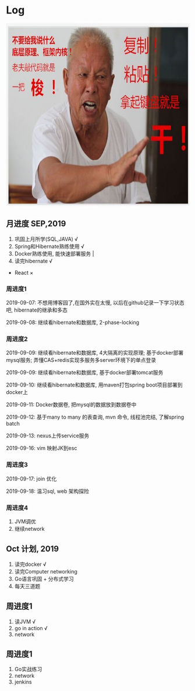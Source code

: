 # Log

<div align=center>
<img src="https://github.com/zzzyyyxxxmmm/basics/blob/master/image/1.png" width="700" height="500">
</div>

## 月进度 SEP,2019
1. 巩固上月所学(SQL,JAVA) √
2. Spring和Hibernate熟练使用 √
3. Docker熟练使用, 能快速部署服务 |
4. 读完hibernate √
* React ×

### 周进度1
2019-09-07: 不想用博客园了,在国外实在太慢, 以后在github记录一下学习状态吧, hibernate的继承和多态

2019-09-08: 继续看hibernate和数据库, 2-phase-locking

### 周进度2

2019-09-09: 继续看hibernate和数据库, 4大隔离的实现原理; 基于docker部署mysql服务; 弄懂CAS+redis实现多服务多server环境下的单点登录

2019-09-09: 继续看hibernate和数据库, 基于docker部署tomcat服务 

2019-09-10: 继续看hibernate和数据库, 用maven打包spring boot项目部署到docker上

2019-09-11: Docker数据卷, 把mysql的数据放到数据卷中

2019-09-12: 基于many to many 的表查询, mvn 命令, 线程池完结, 了解spring batch

2019-09-13: nexus上传service服务

2019-09-16: vim 映射JK到esc

### 周进度3

2019-09-17: join 优化

2019-09-18: 温习sql, web 架构探险

### 周进度4

1. JVM调优
2. 继续network

## Oct 计划, 2019

1. 读完docker √
2. 读完Computer networking
3. Go语言巩固 + 分布式学习
4. 每天三道题

## 周进度1
1. 读JVM    √
2. go in action √
3. network 

## 周进度1
1. Go实战练习   
2. network 
3. jenkins
